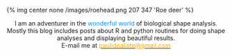 {% img center none /images/roehead.png 207 347 'Roe deer' %}
<center>I am an adventurer in the <font color = "#0099FF">wonderful world</font> of biological shape analysis. Mostly this blog includes posts about R and python routines for doing shape analyses and displaying beautiful results.</center>  
<center>E-mail me at <a href="mailto:paulidealiste@gmail.com"><font color = "orange">paulidealiste@gmail.com</font></a></center>